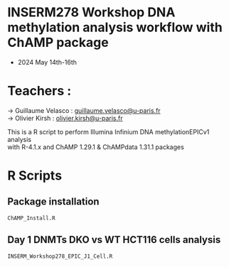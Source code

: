 # INSERM278 Workshop DNA methylation analysis workflow with ChAMP package

* 2024 May 14th-16th 
# Teachers :
-> Guillaume Velasco : guillaume.velasco@u-paris.fr  
-> Olivier Kirsh : olivier.kirsh@u-paris.fr  

This is a R script to perform Illumina Infinium DNA methylationEPICv1 analysis  
with R-4.1.x and ChAMP 1.29.1 & ChAMPdata 1.31.1 packages  

# R Scripts   
## Package installation   
`ChAMP_Install.R`  

## Day 1 DNMTs DKO vs WT HCT116 cells analysis  
`INSERM_Workshop278_EPIC_J1_Cell.R`  
